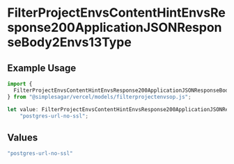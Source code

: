 # FilterProjectEnvsContentHintEnvsResponse200ApplicationJSONResponseBody2Envs13Type

## Example Usage

```typescript
import {
  FilterProjectEnvsContentHintEnvsResponse200ApplicationJSONResponseBody2Envs13Type,
} from "@simplesagar/vercel/models/filterprojectenvsop.js";

let value: FilterProjectEnvsContentHintEnvsResponse200ApplicationJSONResponseBody2Envs13Type =
    "postgres-url-no-ssl";
```

## Values

```typescript
"postgres-url-no-ssl"
```